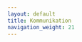 ```yaml
---
layout: default
title: Kommunikation
navigation_weight: 21
---
```


<SCRIPT language="JavaScript">
<!--

setTimeout("window.location.href='koma-buero/'",1);

// -->
</SCRIPT>
